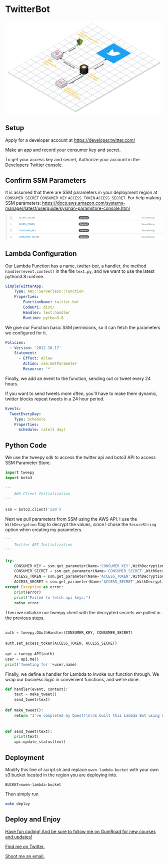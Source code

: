 # TwitterBot

![architecture-diagram](https://raw.githubusercontent.com/BoraxTheClean/TwitterBot/master/TwitterBot.png)

## Setup

Apply for a developer account at https://developer.twitter.com/

Make an app and record your consumer key and secret.

To get your access key and secret, Authorize your account in the Developers Twitter console.

## Confirm SSM Parameters

It is assumed that there are SSM parameters in your deployment region at `CONSUMER_SECRET` `CONSUMER_KEY` `ACCESS_TOKEN` `ACCESS_SECRET`. For help making SSM parameters: https://docs.aws.amazon.com/systems-manager/latest/userguide/sysman-paramstore-console.html

![SSM Console](https://raw.githubusercontent.com/BoraxTheClean/TwitterBot/master/SSM.png)

## Lambda Configuration

Our Lambda Function has a name, _twitter-bot_, a handler, the method `handler(event,context)` in the file `text.py`, and we want to use the latest python3.8 runtime.

```yaml
SimpleTwitterApp:
    Type: AWS::Serverless::Function
    Properties:
        FunctionName: twitter-bot
        CodeUri: dist/
        Handler: text.handler
        Runtime: python3.8
```

We give our Function basic SSM permisions, so it can fetch the parameters we configured for it.

```yaml
Policies:
  - Version: '2012-10-17'
    Statement:
      - Effect: Allow
        Action: ssm:GetParameter
        Resource: '*'
```

Finally, we add an event to the function, sending out or tweet every 24 hours.

If you want to send tweets more often, you'll have to make them dynamic, twitter blocks repeat tweets in a 24 hour period.

```yaml
Events:
  TweetEveryDay:
    Type: Schedule
    Properties:
      Schedule: rate(1 day)
```

## Python Code

We use the tweepy sdk to access the twitter api and boto3 API to access SSM Parameter Store.

```python
import tweepy
import boto3

'''
    AWS Client Initialization
'''

ssm = boto3.client('ssm')
```

Next we pull parameters from SSM using the AWS API. I use the `WithDecryption` flag to decrypt the values, since I chose the `SecureString` option when creating my parameters.

```python
'''
    Twitter API Initialization
'''

try:
    CONSUMER_KEY = ssm.get_parameter(Name='CONSUMER_KEY',WithDecryption=True)['Parameter']['Value']
    CONSUMER_SECRET = ssm.get_parameter(Name='CONSUMER_SECRET',WithDecryption=True)['Parameter']['Value']
    ACCESS_TOKEN = ssm.get_parameter(Name='ACCESS_TOKEN',WithDecryption=True)['Parameter']['Value']
    ACCESS_SECRET = ssm.get_parameter(Name='ACCESS_SECRET',WithDecryption=True)['Parameter']['Value']
except Exception as error:
    print(error)
    print("Failed to fetch api keys.")
    raise error
```

Then we initialize our tweepy client with the decrypted secrets we pulled in the previous steps.

```python

auth = tweepy.OAuthHandler(CONSUMER_KEY, CONSUMER_SECRET)

auth.set_access_token(ACCESS_TOKEN, ACCESS_SECRET)

api = tweepy.API(auth)
user = api.me()
print('Tweeting for '+user.name)

```
Finally, we define a handler for Lambda to invoke our function through. We wrap our business logic in convenient functions, and we're done.

```python
def handler(event, context):
    text = make_tweet()
    send_tweet(text)

def make_tweet():
    return "I've completed my Quest!\n\nI built this Lambda Bot using @AWSOwen's course!"


def send_tweet(text):
    print(text)
    api.update_status(text)
```

## Deployment

Modify this line of script.sh and replace `owen-lambda-bucket` with your own s3 bucket located in the region you are deploying into.

```Make
BUCKET=owen-lambda-bucket
```

Then simply run
```bash
make deploy
```

## Deploy and Enjoy

[Have fun coding! And be sure to follow me on GumRoad for new courses and updates!](https://store.owen.dev)

[Find me on Twitter.](https://twitter.com/AWSOwen)

[Shoot me an email.](mailto:owen@owen.dev)
